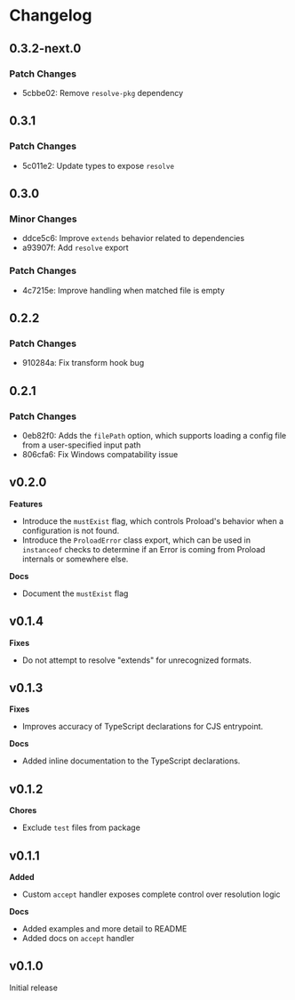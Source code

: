 # Changelog

## 0.3.2-next.0

### Patch Changes

- 5cbbe02: Remove `resolve-pkg` dependency

## 0.3.1

### Patch Changes

- 5c011e2: Update types to expose `resolve`

## 0.3.0

### Minor Changes

- ddce5c6: Improve `extends` behavior related to dependencies
- a93907f: Add `resolve` export

### Patch Changes

- 4c7215e: Improve handling when matched file is empty

## 0.2.2

### Patch Changes

- 910284a: Fix transform hook bug

## 0.2.1

### Patch Changes

- 0eb82f0: Adds the `filePath` option, which supports loading a config file from a user-specified input path
- 806cfa6: Fix Windows compatability issue

## v0.2.0

**Features**

- Introduce the `mustExist` flag, which controls Proload's behavior when a configuration is not found.
- Introduce the `ProloadError` class export, which can be used in `instanceof` checks to determine if an Error is coming from Proload internals or somewhere else.

**Docs**

- Document the `mustExist` flag

## v0.1.4

**Fixes**

- Do not attempt to resolve "extends" for unrecognized formats.

## v0.1.3

**Fixes**

- Improves accuracy of TypeScript declarations for CJS entrypoint.

**Docs**

- Added inline documentation to the TypeScript declarations.

## v0.1.2

**Chores**

- Exclude `test` files from package

## v0.1.1

**Added**

- Custom `accept` handler exposes complete control over resolution logic

**Docs**

- Added examples and more detail to README
- Added docs on `accept` handler

## v0.1.0

Initial release
